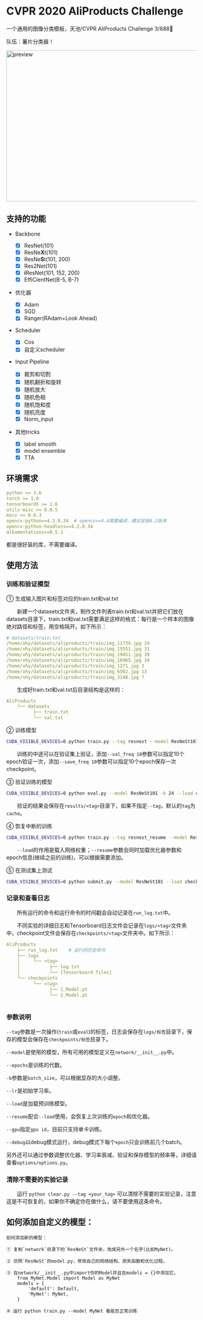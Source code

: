 # CVPR 2020 AliProducts Challenge

一个通用的图像分类模板，天池/CVPR AliProducts Challenge 3/688🍟

队伍：薯片分类器！

<img alt='preview' src='http://www.xyu.ink/wp-content/uploads/2020/06/preview.png' width=600 height=400>

## 支持的功能

- Backbone
  - [x] ResNet(101)
  - [x] ResNe**X**t(101) 
  - [x] ResNe**S**t(101, 200)
  - [x] Res2Net(101)
  - [x] **i**ResNet(101, 152, 200)
  - [x] EffiCientNet(B-5, B-7)
  
- 优化器
  - [x] Adam
  - [x] SGD
  - [x] Ranger(RAdam+Look Ahead)
- Scheduler
  - [x] Cos
  - [x] 自定义scheduler
  
- Input Pipeline
  
  - [x] 裁剪和切割
  - [x] 随机翻折和旋转
  - [x] 随机放大
  - [x] 随机色相
  - [x] 随机饱和度
  - [x] 随机亮度
  - [x] Norm_input

- 其他tricks
  - [x] label smooth
  - [x] model ensemble
  - [x] TTA

## 环境需求

```yaml
python >= 3.6
torch >= 1.0
tensorboardX >= 1.6
utils-misc >= 0.0.5
mscv >= 0.0.3
opencv-python==4.2.0.34  # opencv>=4.4需要编译，建议安装4.2版本
opencv-python-headless==4.2.0.34
albumentations>=0.5.1 
```

都是很好装的库，不需要编译。

## 使用方法

### 训练和验证模型

① 生成输入图片和标签对应的train.txt和val.txt

　　新建一个datasets文件夹，制作文件列表train.txt和val.txt并把它们放在datasets目录下，train.txt和val.txt需要满足这样的格式：每行是一个样本的图像绝对路径和标签，用空格隔开。如下所示：
  
```yml
# datasets/train.txt
/home/xhy/datasets/aliproducts/train/img_11739.jpg 24
/home/xhy/datasets/aliproducts/train/img_15551.jpg 31
/home/xhy/datasets/aliproducts/train/img_19451.jpg 39
/home/xhy/datasets/aliproducts/train/img_16965.jpg 34
/home/xhy/datasets/aliproducts/train/img_1271.jpg 3
/home/xhy/datasets/aliproducts/train/img_6502.jpg 13
/home/xhy/datasets/aliproducts/train/img_3148.jpg 7
```

　　生成好train.txt和val.txt后目录结构是这样的：
  
```yml
AliProducts
    └── datasets
          ├── train.txt      
          └── val.txt    
```

② 训练模型

```bash
CUDA_VISIBLE_DEVICES=0 python train.py --tag resnest --model ResNeSt101 --epochs 20 -b 24 --lr 0.0001 # --tag用于区分每次实验，可以是任意字符串
```

　　训练的中途可以在验证集上验证，添加`--val_freq 10`参数可以指定10个epoch验证一次，添加`--save_freq 10`参数可以指定10个epoch保存一次checkpoint。

③ 验证训练的模型

```bash
CUDA_VISIBLE_DEVICES=0 python eval.py --model ResNeSt101 -b 24 --load checkpoints/resnest/20_ResNeSt101.pt
```

　　验证的结果会保存在`results/<tag>`目录下，如果不指定`--tag`，默认的`tag`为`cache`。

④ 恢复中断的训练

```bash
CUDA_VISIBLE_DEVICES=0 python train.py --tag resnest_resume --model ResNeSt101 --epochs 20 -b 24 --lr 0.0001 --load checkpoints/resnest/20_ResNeSt101.pt --resume
```

　　`--load`的作用是载入网络权重；`--resume`参数会同时加载优化器参数和epoch信息(继续之前的训练)，可以根据需要添加。

⑤ 在测试集上测试

```bash
CUDA_VISIBLE_DEVICES=0 python submit.py --model ResNeSt101 --load checkpoints/resnest/20_ResNeSt101.pt
```

### 记录和查看日志

　　所有运行的命令和运行命令的时间戳会自动记录在`run_log.txt`中。

　　不同实验的详细日志和Tensorboard日志文件会记录在`logs/<tag>`文件夹中，checkpoint文件会保存在`checkpoints/<tag>`文件夹中。如下所示：

```yml
AliProducts
    ├── run_log.txt    # 运行的历史命令
    ├── logs
    │     └── <tag>
    │           ├── log.txt  
    │           └── [Tensorboard files]
    └── checkpoints
          └── <tag>
                ├── 1_Model.pt
                └── 2_Model.pt
          
```

### 参数说明

`--tag`参数是一次操作(`train`或`eval`)的标签，日志会保存在`logs/标签`目录下，保存的模型会保存在`checkpoints/标签`目录下。  

`--model`是使用的模型，所有可用的模型定义在`network/__init__.py`中。  

`--epochs`是训练的代数。  

`-b`参数是`batch_size`，可以根据显存的大小调整。  

`--lr`是初始学习率。

`--load`是加载预训练模型。  

`--resume`配合`--load`使用，会恢复上次训练的`epoch`和优化器。  

`--gpu`指定`gpu id`，目前只支持单卡训练。  

`--debug`以debug模式运行，debug模式下每个`epoch`只会训练前几个batch。

另外还可以通过参数调整优化器、学习率衰减、验证和保存模型的频率等，详细请查看`options/options.py`。  


### 清除不需要的实验记录

　　运行 `python clear.py --tag <your_tag>` 可以清除不需要的实验记录，注意这是不可恢复的，如果你不确定你在做什么，请不要使用这条命令。

## 如何添加自定义的模型：

```
如何添加新的模型：

① 复制`network`目录下的`ResNeSt`文件夹，改成另外一个名字(比如MyNet)。

② 仿照`ResNeSt`的model.py，修改自己的网络结构、损失函数和优化过程。

③ 在network/__init__.py中import你的Model并且在models = {}中添加它。
    from MyNet.Model import Model as MyNet
    models = {
        'default': Default,
        'MyNet': MyNet,
    }

④ 运行 python train.py --model MyNet 看能否正常训练
```